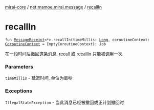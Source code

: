 [mirai-core](../index.md) / [net.mamoe.mirai.message](index.md) / [recallIn](./recall-in.md)

# recallIn

`fun `[`MessageReceipt`](-message-receipt/index.md)`<*>.recallIn(timeMillis: `[`Long`](https://kotlinlang.org/api/latest/jvm/stdlib/kotlin/-long/index.html)`, coroutineContext: `[`CoroutineContext`](https://kotlinlang.org/api/latest/jvm/stdlib/kotlin.coroutines/-coroutine-context/index.html)` = EmptyCoroutineContext): Job`

在一段时间后撤回这条消息. [recall](recall.md) 或 [recallIn](../net.mamoe.mirai/kotlinx.coroutines.-coroutine-scope/recall-in.md) 只能被调用一次.

### Parameters

`timeMillis` - 延迟时间, 单位为毫秒

### Exceptions

`IllegalStateException` - 当此消息已经被撤回或正计划撤回时